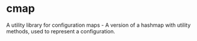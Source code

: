 # cmap

A utility library for configuration maps - A version of a hashmap with utility methods, used to represent a configuration. 